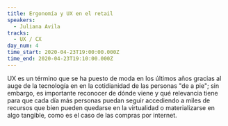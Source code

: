 ```yaml
---
title: Ergonomía y UX en el retail
speakers:
  - Juliana Avila
tracks:
  - UX / CX
day_num: 4
time_start: 2020-04-23T19:00:00.000Z
time_end: 2020-04-23T19:10:00.000Z
---
```

<!--StartFragment-->

UX es un término que se ha puesto de moda en los últimos años gracias al auge de la tecnología en en la cotidianidad de las personas "de a pie"; sin embargo, es importante reconocer de dónde viene y qué relevancia tiene para que cada día más personas puedan seguir accediendo a miles de recursos que bien pueden quedarse en la virtualidad o materializarse en algo tangible, como es el caso de las compras por internet.

<!--EndFragment-->